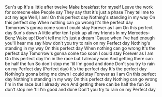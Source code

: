 Sun's up
It's a little after twelve
Make breakfast for myself
Leave the work for someone else
People say
They say that it's just a phase
They tell me to act my age
Well, I am!
On this perfect day
Nothing's standing in my way
On this perfect day
When nothing can go wrong
It's the perfect day
Tomorrow's gonna come soon
I could stay
Forever as I am
On this perfect day
Sun's down
A little after ten
I pick up all my friends
In my Mercedes-Benz
Wake up!
Don't tell me it's just a dream
'Cause when I've had enough you'll hear me say
Now don't you try to rain on my
Perfect day
Nothing's standing in my way
On this perfect day
When nothing can go wrong
It's the perfect day
Tomorrow's gonna come too soon
I could stay
Forever as I am
On this perfect day
I'm in the race but I already won
And getting there can be half the fun
So don't stop me 'til I'm good and done
Don't you try to rain on my
Perfect day (Perfect day)
It's the perfect day
It's the perfect day
Nothing's gonna bring me down
I could stay
Forever as I am
On this perfect day
Nothing's standing in my way
On this perfect day
Nothing can go wrong
I'm in the race but I already won
And getting there can be half the fun
So don't stop me 'til I'm good and done
Don't you try to rain on my
Perfect day

